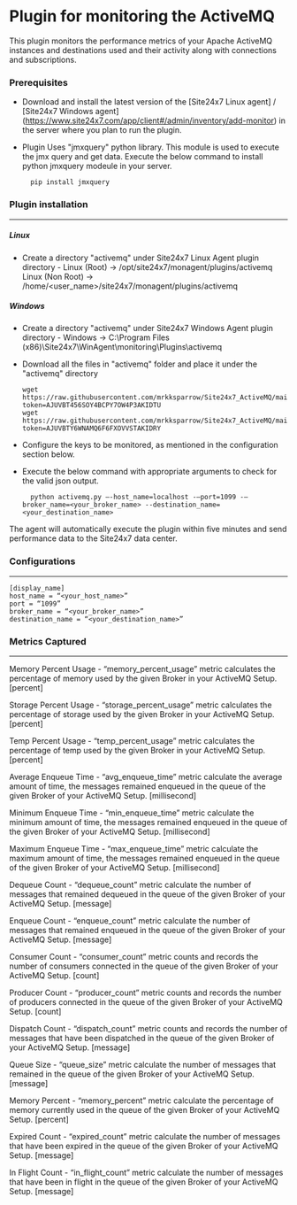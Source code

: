 Plugin for monitoring the ActiveMQ 
==============================================

This plugin monitors the performance metrics of your Apache ActiveMQ instances and destinations used and their activity along with connections and subscriptions.

### Prerequisites

- Download and install the latest version of the [Site24x7 Linux agent] / [Site24x7 Windows agent] (https://www.site24x7.com/app/client#/admin/inventory/add-monitor) in the server where you plan to run the plugin. 

- Plugin Uses "jmxquery" python library. This module is used to execute the jmx query and get data. Execute the below command to install python jmxquery modeule in your server.  

		pip install jmxquery


### Plugin installation
---
##### Linux 

- Create a directory "activemq" under Site24x7 Linux Agent plugin directory - 
      Linux (Root)      ->   /opt/site24x7/monagent/plugins/activemq
      Linux (Non Root)  ->   /home/<user_name>/site24x7/monagent/plugins/activemq

##### Windows 

- Create a directory "activemq" under Site24x7 Windows Agent plugin directory - 
      Windows           ->   C:\Program Files (x86)\Site24x7\WinAgent\monitoring\Plugins\activemq

- Download all the files in "activemq" folder and place it under the "activemq" directory

	  wget https://raw.githubusercontent.com/mrkksparrow/Site24x7_ActiveMQ/main/activemq.py?token=AJUVBT456SOY4BCPY7OW4P3AKIDTU
	  wget https://raw.githubusercontent.com/mrkksparrow/Site24x7_ActiveMQ/main/acticemq.cfg?token=AJUVBTY6WNAMQ6F6FXOVVSTAKIDRY
	
- Configure the keys to be monitored, as mentioned in the configuration section below.

- Execute the below command with appropriate arguments to check for the valid json output.  

		python activemq.py –-host_name=localhost -–port=1099 -–broker_name=<your_broker_name> --destination_name=<your_destination_name>


The agent will automatically execute the plugin within five minutes and send performance data to the Site24x7 data center.

### Configurations
---
	[display_name]
	host_name = “<your_host_name>”
	port = “1099”
	broker_name = “<your_broker_name>”
	destination_name = “<your_destination_name>”

### Metrics Captured
---
Memory Percent Usage - “memory_percent_usage” metric calculates the percentage of memory used by the given Broker in your ActiveMQ Setup. [percent]

Storage Percent Usage - “storage_percent_usage” metric calculates the percentage of storage used by the given Broker in your ActiveMQ Setup. [percent]

Temp Percent Usage - “temp_percent_usage” metric calculates the percentage of temp used by the given Broker in your ActiveMQ Setup. [percent]

Average Enqueue Time - “avg_enqueue_time” metric calculate the average amount of time, the messages remained enqueued in the queue of the given Broker of your ActiveMQ Setup. [millisecond]

Minimum Enqueue Time - “min_enqueue_time” metric calculate the minimum amount of time, the messages remained enqueued in the queue of the given Broker of your ActiveMQ Setup. [millisecond]

Maximum Enqueue Time - “max_enqueue_time” metric calculate the maximum amount of time, the messages remained enqueued in the queue of the given Broker of your ActiveMQ Setup. [millisecond]

Dequeue Count - “dequeue_count” metric calculate the number of messages that remained dequeued in the queue of the given Broker of your ActiveMQ Setup. [message]

Enqueue Count - “enqueue_count” metric calculate the number of messages that remained enqueued in the queue of the given Broker of your ActiveMQ Setup. [message]

Consumer Count - “consumer_count” metric counts and records the number of consumers connected in the queue of the given Broker of your ActiveMQ Setup. [count]

Producer Count - “producer_count” metric counts and records the number of producers connected in the queue of the given Broker of your ActiveMQ Setup. [count]

Dispatch Count - “dispatch_count”  metric counts and records the number of messages that have been dispatched in the queue of the given Broker of your ActiveMQ Setup. [message]

Queue Size - “queue_size” metric calculate the number of messages that remained in the queue of the given Broker of your ActiveMQ Setup. [message]

Memory Percent - “memory_percent” metric calculate the percentage of memory currently used in the queue of the given Broker of your ActiveMQ Setup. [percent]

Expired Count - “expired_count” metric calculate the number of messages that have been expired in the queue of the given Broker of your ActiveMQ Setup. [message]

In Flight Count - “in_flight_count” metric calculate the number of messages that have been in flight in the queue of the given Broker of your ActiveMQ Setup. [message]		
